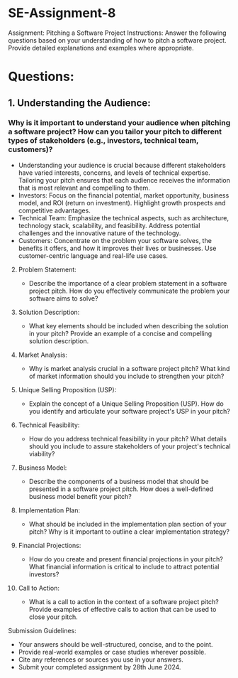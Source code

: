# SE-Assignment-8
 Assignment: Pitching a Software Project
 Instructions:
Answer the following questions based on your understanding of how to pitch a software project. Provide detailed explanations and examples where appropriate.

# Questions:

## 1. Understanding the Audience:
 ### Why is it important to understand your audience when pitching a software project? How can you tailor your pitch to different types of stakeholders (e.g., investors, technical team, customers)?
 - Understanding your audience is crucial because different stakeholders have varied interests, concerns, and levels of technical expertise. Tailoring your pitch ensures that each audience receives the information that is most relevant and compelling to them.
  - Investors: Focus on the financial potential, market opportunity, business model, and ROI (return on investment). Highlight growth prospects and competitive advantages.
  - Technical Team: Emphasize the technical aspects, such as architecture, technology stack, scalability, and feasibility. Address potential challenges and the innovative nature of the technology.
  - Customers: Concentrate on the problem your software solves, the benefits it offers, and how it improves their lives or businesses. Use customer-centric language and real-life use cases.

2. Problem Statement:
   - Describe the importance of a clear problem statement in a software project pitch. How do you effectively communicate the problem your software aims to solve?

3. Solution Description:
   - What key elements should be included when describing the solution in your pitch? Provide an example of a concise and compelling solution description.

4. Market Analysis:
   - Why is market analysis crucial in a software project pitch? What kind of market information should you include to strengthen your pitch?

5. Unique Selling Proposition (USP):
   - Explain the concept of a Unique Selling Proposition (USP). How do you identify and articulate your software project's USP in your pitch?

6. Technical Feasibility:
   - How do you address technical feasibility in your pitch? What details should you include to assure stakeholders of your project's technical viability?

7. Business Model:
   - Describe the components of a business model that should be presented in a software project pitch. How does a well-defined business model benefit your pitch?

8. Implementation Plan:
   - What should be included in the implementation plan section of your pitch? Why is it important to outline a clear implementation strategy?

9. Financial Projections:
   - How do you create and present financial projections in your pitch? What financial information is critical to include to attract potential investors?

10. Call to Action:
    - What is a call to action in the context of a software project pitch? Provide examples of effective calls to action that can be used to close your pitch.

 Submission Guidelines:
- Your answers should be well-structured, concise, and to the point.
- Provide real-world examples or case studies wherever possible.
- Cite any references or sources you use in your answers.
- Submit your completed assignment by 28th June 2024.


